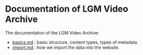 # Documentation of LGM Video Archive

The documentation of the LGM Video Archive:

- [basics.md](basics.md) : basic structure, content types, types of metadata.
- [import.md](import.md) : how we import the data into the website.